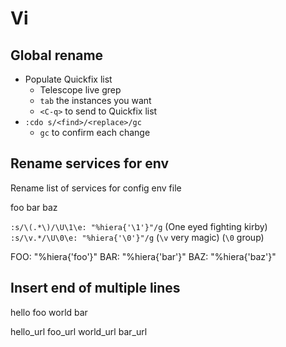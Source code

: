 # Vi

## Global rename

* Populate Quickfix list
  * Telescope live grep
  * `tab` the instances you want
  * `<C-q>` to send to Quickfix list
* `:cdo s/<find>/<replace>/gc`
  * `gc` to confirm each change

## Rename services for env

Rename list of services for config env file

foo
bar
baz

```:s/\(.*\)/\U\1\e: "%hiera{'\1'}"/g``` (One eyed fighting kirby)
```:s/\v.*/\U\0\e: "%hiera{'\0'}"/g``` (`\v` very magic) (`\0` group)

FOO: "%hiera{'foo'}"
BAR: "%hiera{'bar'}"
BAZ: "%hiera{'baz'}"

## Insert end of multiple lines

hello
foo
world
bar

hello_url
foo_url
world_url
bar_url
